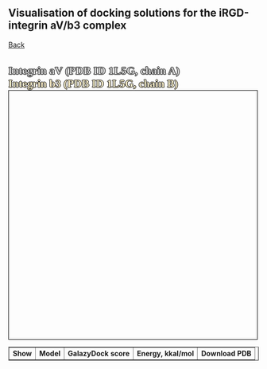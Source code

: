 
## Visualisation of docking solutions for the iRGD-integrin aV/b3 complex 
[Back](https://intbio.org/2024_TRAIL_MD/)

<html lang="en">
<head>
  <meta charset="utf-8">
</head>
<body>
<br>
  <p style="color:#d6d6d6;font-size:22px;font-family:verdana;font-weight: bold;text-shadow: -1px 0 black, 0 1px black, 1px 0 black, 0 -1px black;display: inline">Integrin aV (PDB ID 1L5G, chain A)</p>
  <br />
  <p style="color:#FFF2CC;font-size:22px;font-family:verdana;font-weight: bold;text-shadow: -1px 0 black, 0 1px black, 1px 0 black, 0 -1px black;display: inline">Integrin b3 (PDB ID 1L5G, chain B)</p>

<table border="solid 1px;" style="font-size:14px;">
<tr>
<th> Show </th> <th>Model </th> <th> GalazyDock score </th><th>Energy, kkal/mol </th><th>Download PDB </th>
</tr>

<tbody>
  
  <script src="https://unpkg.com/ngl@2.0.0-dev.35/dist/ngl.js"></script>
  <script src="https://code.jquery.com/jquery-3.5.1.min.js" integrity="sha256-9/aliU8dGd2tb6OSsuzixeV4y/faTqgFtohetphbbj0=" crossorigin="anonymous"></script>
  <script>
  

   var names = ['docking_str/iRGD_aVb3_1.pdb', 'docking_str/iRGD_aVb3_2.pdb', 'docking_str/iRGD_aVb3_3.pdb', 'docking_str/iRGD_aVb3_4.pdb', 'docking_strS/iRGD_aVb3_5.pdb', 'docking_str/iRGD_aVb3_6.pdb', 'docking_str/iRGD_aVb3_7.pdb', 'docking_str/iRGD_aVb3_8.pdb', 'docking_str/iRGD_aVb3_9.pdb', 'docking_str/iRGD_aVb3_10.pdb']
   var models = [1, 2, 3, 4, 5, 6, 7, 8, 9, 10]
   var galaxy_scores = [1, 2, 3, 4, 5, 6, 7, 8, 9, 10]
   var energies = [1, 2, 3, 4, 5, 6, 7, 8, 9, 10]
   peptide_reps = [];
    $(document).ready(function() {
      window.stage = new NGL.Stage("viewport",{ backgroundColor:"#FFFFFF" });
      window.stage.loadFile("docking_str/aVb3.pdb").then(function (ref_pdb) {
        var aspectRatio = 2;
        var radius = 1.5;

        ref_pdb.addRepresentation('cartoon', {
           "sele": ":A", "color": 0xd6d6d6,"aspectRatio":aspectRatio, "radius":radius,"radiusSegments":1,"capped":0 });;
	ref_pdb.addRepresentation('cartoon', {
           "sele": ":B", "color": '#FFF2CC',"aspectRatio":aspectRatio, "radius":radius,"radiusSegments":1,"capped":0 });;
        ref_pdb.autoView();
      });

      var arrayLength = names.length;
      var k;

    var hyper_scheme = NGL.ColormakerRegistry.addSelectionScheme([
        ["orange", ".CA"],
        ['0xecf0f1', '_H'],
        ["blue", "_N"],
        ["red", "_O"],
        ["cyan", "*"]
      ], "DA");
		for (k = 0; k =< arrayLength; k++) {
            window.stage.loadFile(`${names[k]}`).then(function (ref_pdb) {
                var repr = ref_pdb.addRepresentation('hyperball', {
                   "sele": ":C", "color": hyper_scheme});
                repr.setVisibility(false);
                peptide_reps.push(repr);
               
          	});
		}
    
    window.stage.viewerControls.spin( [ 0, 1, 0 ],110 )
    });
    var arrayLength = names.length;
			for (var i = 0; i < arrayLength; i++) {
        
        document.write(`<tr><td> <input type="checkbox" id="${i}" name="${names[i]}"></td> <td>  ${models[i]}  </td> <td> ${galaxy_scores[i]} </td><td> ${energies[i]} </td><td> <a href="https://intbio.org/2024_TRAIL_MD/${names[i]}" download>PDB</a> </td></tr>`); 
			}
		  
      
$('input[type=checkbox]').on('change', toggle_reference_structure);

function toggle_reference_structure() {
               var state = $(this).is(":checked");
               var nameid = $(this).attr('id');
               peptide_reps[nameid].setVisibility(state)
          }

  </script>
  <div id="viewport" style="width:500px; height:500px; border: thin solid black"></div>
  </tbody>	
</table>
</body>
</html>
